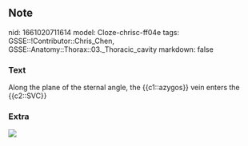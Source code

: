 ## Note
nid: 1661020711614
model: Cloze-chrisc-ff04e
tags: GSSE::!Contributor::Chris_Chen, GSSE::Anatomy::Thorax::03._Thoracic_cavity
markdown: false

### Text
<div class='toggle'>
  Along the plane of the sternal angle, the {{c1::azygos}} vein
  enters the {{c2::SVC}}
</div>

### Extra
<img src="1364t.jpg">

